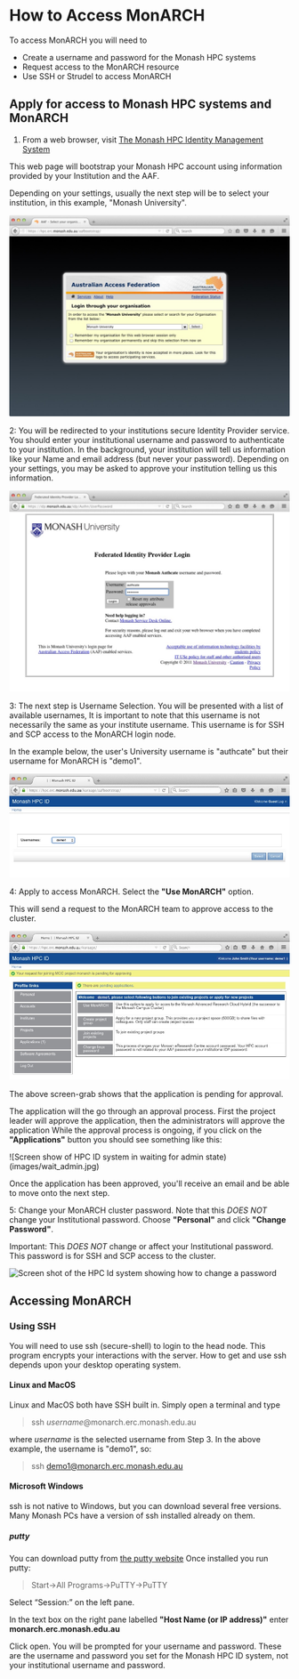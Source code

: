 # How to Access MonARCH

To access MonARCH you will need to

* Create a username and password for the Monash HPC systems
* Request access to the MonARCH resource
* Use SSH or Strudel to access MonARCH

## Apply for access to Monash HPC systems and MonARCH

1. From a web browser, visit [The Monash HPC Identity Management System](https://hpc.erc.monash.edu.au/aafbootstrap)

This web page will bootstrap your Monash HPC account using information provided
by your Institution and the AAF.

Depending on your settings, usually the next step will be to select your
institution, in this example, "Monash University".

![Screen shot of the AAF Discovery Service](images/aaf_ds.jpg)

2: You will be redirected to your institutions secure Identity Provider
service. You should enter your institutional username and password to
authenticate to your institution.  In the background, your institution will
tell us information like your Name and email address (but never your password).
Depending on your settings, you may be asked to approve your institution
telling us this information.

![Screen shot of the Monash AAF Identity Provider](images/monash_shib.jpg)

3: The next step is Username Selection. You will be presented with a list of
available usernames, It is important to note that this username is not
necessarily the same as your institute username. This username is for SSH and
SCP access to the MonARCH login node.

In the example below, the user's University username is "authcate" but their username
for MonARCH is "demo1".

![Screen shot of HPC Id selecting a username](images/username_selection.jpg)

4: Apply to access MonARCH. Select the **"Use MonARCH"** option.

This will send a request to the MonARCH team to approve access to the cluster.

![Screen shot of HPC ID system showing a pending application](images/application_pending.jpg)

The above screen-grab shows that the application is pending for approval.

The application will the go through an approval process. First the project
leader will approve the application, then the administrators will approve the
application While the approval process is ongoing, if you click on the
**"Applications"** button you should see something like this:

![Screen show of HPC ID system in waiting for admin state)(images/wait_admin.jpg)

Once the application has been approved, you'll receive an email and be able to
move onto the next step.

5: Change your MonARCH cluster password. Note that this *DOES NOT* change your
Institutional password. Choose **"Personal"** and click **"Change Password"**.

Important: This *DOES NOT* change or affect your Institutional password. This
password is for SSH and SCP access to the cluster.

![Screen shot of the HPC Id system showing how to
change a password](images/set_password.jpg)

## Accessing MonARCH

### Using SSH

You will need to use ssh (secure-shell) to login to the head node. This program
encrypts your interactions with the server. How to get and use ssh depends upon
your desktop operating system.

#### Linux and MacOS

Linux and MacOS both have SSH built in. Simply open a terminal and type

> ssh *username*@monarch.erc.monash.edu.au

where *username* is the selected username from Step 3. In the above example,
the username is "demo1", so:

> ssh demo1@monarch.erc.monash.edu.au

#### Microsoft Windows

ssh is not native to Windows, but you can download several free versions. Many
Monash PCs have a version of ssh installed already on them.

##### putty

You can download putty from [the putty website](http://www.putty.org/) Once
installed you run putty:

> Start->All Programs->PuTTY->PuTTY

Select “Session:” on the left pane.

In the text box on the right pane labelled **"Host Name (or IP address)"**
enter **monarch.erc.monash.edu.au**

Click open. You will be prompted for your username and password. These are the
username and password you set for the Monash HPC ID system, not your
institutional username and password.